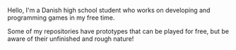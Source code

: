 Hello, I'm a Danish high school student who works on developing and programming games in my free time.

Some of my repositories have prototypes that can be played for free, but be aware of their unfinished and rough nature!
